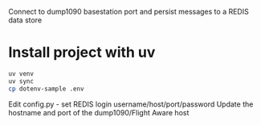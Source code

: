 Connect to dump1090 basestation port and persist messages to a REDIS data store

# Install project with uv
```bash
uv venv
uv sync
cp dotenv-sample .env
```
Edit config.py - set REDIS login username/host/port/password
Update the hostname and port of the dump1090/Flight Aware host
